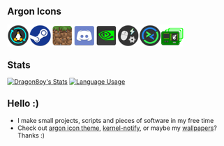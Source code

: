 ## Argon Icons
<a align='left'>
  <img align='left' src='https://raw.githubusercontent.com/Dragon8oy/argon-icon-theme/master/argon/scalable/apps/kernel-notify.svg' width='10%'>
  <img align='left' src='https://raw.githubusercontent.com/Dragon8oy/argon-icon-theme/master/argon/scalable/apps/steam.svg' width='10%'>
  <img align='left' src='https://raw.githubusercontent.com/Dragon8oy/argon-icon-theme/master/argon/scalable/apps/minecraft-launcher.svg' width='10%'>
  <img align='left' src='https://raw.githubusercontent.com/Dragon8oy/argon-icon-theme/master/argon/scalable/apps/discord.svg' width='10%'>
  <img align='left' src='https://raw.githubusercontent.com/Dragon8oy/argon-icon-theme/master/argon/scalable/apps/nvidia-settings.svg' width='10%'>
  <img align='left' src='https://raw.githubusercontent.com/Dragon8oy/argon-icon-theme/master/argon/scalable/apps/org.freedesktop.Piper.svg' width='10%'>
  <img align='left' src='https://raw.githubusercontent.com/Dragon8oy/argon-icon-theme/master/argon/scalable/apps/org.remmina.Remmina.svg' width='10%'>
  <img align='top' src='https://raw.githubusercontent.com/Dragon8oy/argon-icon-theme/master/argon/scalable/apps/org.gnome.Boxes.svg' width='10%'>
</a>

## Stats
[![Dragon8oy's Stats](https://github-readme-stats.vercel.app/api?username=Dragon8oy&show_icons=true&count_private=true&hide_border=true&theme=dark)](https://github.com/Dragon8oy)
[![Language Usage](https://github-readme-stats.vercel.app/api/top-langs/?username=Dragon8oy&hide_border=true&theme=dark&layout=compact)](https://github.com/Dragon8oy)

## Hello :)
  - I make small projects, scripts and pieces of software in my free time
  - Check out [argon icon theme](https://github.com/Dragon8oy/argon-icon-theme), [kernel-notify](https://github.com/Dragon8oy/kernel-notify), or maybe my [wallpapers](https://github.com/Dragon8oy/argon-wallpapers)? Thanks :)
